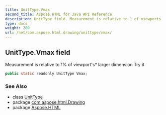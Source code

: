 ```yaml
---
title: UnitType.Vmax
second_title: Aspose.HTML for Java API Reference
description: UnitType field. Measurement is relative to 1 of viewports larger dimension Try it
type: docs
weight: 280
url: /net/com.aspose.html.drawing/unittype/vmax/
---
```

## UnitType.Vmax field

Measurement is relative to 1% of viewport's* larger dimension Try it

```java
public static readonly UnitType Vmax;
```

### See Also

* class [UnitType](../)
* package [com.aspose.html.Drawing](../../unittype/)
* package [Aspose.HTML](../../../)
